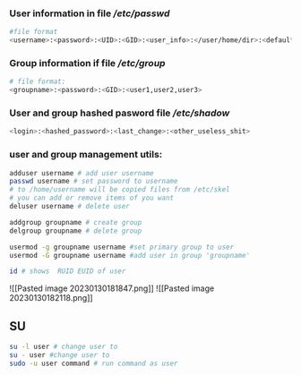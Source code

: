 
### User information in file */etc/passwd* 
```bash
#file format
<username>:<password>:<UID>:<GID>:<user_info>:</user/home/dir>:<default_shell>
```

### Group information if file */etc/group*
```bash
# file format:
<groupname>:<password>:<GID>:<user1,user2,user3>
```

### User and group hashed pasword file */etc/shadow*
```bash
<login>:<hashed_password>:<last_change>:<other_useless_shit>
```

### user and group management utils:
```bash
adduser username # add user username
passwd username # set password to username
# to /home/username will be copied files from /etc/skel
# you can add or remove items of you want
deluser username # delete user

addgroup groupname # create group
delgroup groupname # delete group

usermod -g groupname username #set primary group to user
usermod -G groupname username #add user in group 'groupname'

id # shows  RUID EUID of user

```



![[Pasted image 20230130181847.png]]
![[Pasted image 20230130182118.png]]



## SU
```bash
su -l user # change user to 
su - user #change user to
sudo -u user command # run command as user
```